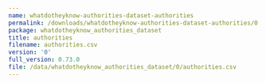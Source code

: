 ```yaml
---
name: whatdotheyknow-authorities-dataset-authorities
permalink: /downloads/whatdotheyknow-authorities-dataset-authorities/0
package: whatdotheyknow_authorities_dataset
title: authorities
filename: authorities.csv
version: '0'
full_version: 0.73.0
file: /data/whatdotheyknow_authorities_dataset/0/authorities.csv
---
```

